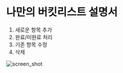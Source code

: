 # 나만의 버킷리스트 설명서

1. 새로운 항목 추가
2. 완료/미완료 처리
3. 기존 항목 수정
4. 삭제

![screen_shot](https://octodex.github.com/images/yaktocat.png)